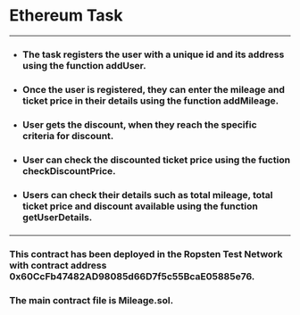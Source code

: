 # Ethereum Task
***
* ### The task registers the user with a unique id and its address using the function **addUser**.

* ### Once the user is registered, they can enter the mileage and ticket price in their details using the function **addMileage**.

* ### User gets the discount, when they reach the specific criteria for discount.

* ### User can check the discounted ticket price using the fuction **checkDiscountPrice**.

* ### Users can check their details such as total mileage, total ticket price and discount available using the function **getUserDetails**.

###
***
###

### This contract has been deployed in the Ropsten Test Network with contract address **0x60CcFb47482AD98085d66D7f5c55BcaE05885e76**.
### The main contract file is **Mileage.sol**.